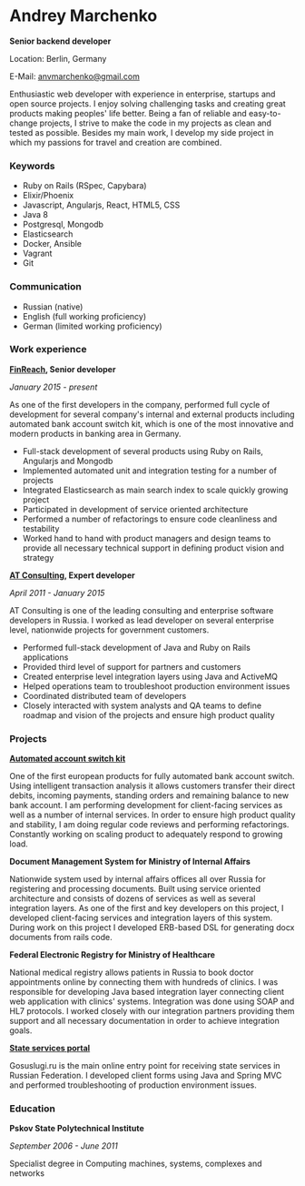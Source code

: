 # Andrey Marchenko

**Senior backend developer**

Location: Berlin, Germany

E-Mail: anvmarchenko@gmail.com

Enthusiastic web developer with experience in enterprise, startups and open source projects. I enjoy solving challenging tasks and creating great products making peoples' life better. Being a fan of reliable and easy-to-change projects, I strive to make the code in my projects as clean and tested as possible. Besides my main work, I develop my side project in which my passions for travel and creation are combined.

### Keywords

* Ruby on Rails (RSpec, Capybara)
* Elixir/Phoenix
* Javascript, Angularjs, React, HTML5, CSS
* Java 8
* Postgresql, Mongodb
* Elasticsearch
* Docker, Ansible
* Vagrant
* Git

### Communication

* Russian (native)
* English (full working proficiency)
* German (limited working proficiency)

### Work experience

**[FinReach](http://finreach.de), Senior developer**

_January 2015 - present_

As one of the first developers in the company, performed full cycle of development for several company's internal and external products including automated bank account switch kit, which is one of the most innovative and modern products in banking area in Germany.

* Full-stack development of several products using Ruby on Rails, Angularjs and Mongodb
* Implemented automated unit and integration testing for a number of projects
* Integrated Elasticsearch as main search index to scale quickly growing project
* Participated in development of service oriented architecture
* Performed a number of refactorings to ensure code cleanliness and testability
* Worked hand to hand with product managers and design teams to provide all necessary technical support in defining product vision and strategy


**[AT Consulting](http://at-consulting.ru), Expert developer**

_April 2011 - January 2015_

AT Consulting is one of the leading consulting and enterprise software developers in Russia. I worked as lead developer on several enterprise level, nationwide projects for government customers.

* Performed full-stack development of Java and Ruby on Rails applications
* Provided third level of support for partners and customers
* Created enterprise level integration layers using Java and ActiveMQ
* Helped operations team to troubleshoot production environment issues
* Coordinated distributed team of developers
* Closely interacted with system analysts and QA teams to define roadmap and vision of the projects and ensure high product quality

### Projects

**[Automated account switch kit](http://dkb.kontenwechsel.de)**

One of the first european products for fully automated bank account switch. Using intelligent transaction analysis it allows customers transfer their direct debits, incoming payments, standing orders and remaining balance to new bank account. I am performing development for client-facing services as well as a number of internal services. In order to ensure high product quality and stability, I am doing regular code reviews and performing refactorings. Constantly working on scaling product to adequately respond to growing load.

**Document Management System for Ministry of Internal Affairs**

Nationwide system used by internal affairs offices all over Russia for registering and processing documents. Built using service oriented architecture and consists of dozens of services as well as several integration layers. As one of the first and key developers on this project, I developed client-facing services and integration layers of this system.  During work on this project I developed ERB-based DSL for generating docx documents from rails code.

**Federal Electronic Registry for Ministry of Healthcare**

National medical registry allows patients in Russia to book doctor appointments online by connecting them with hundreds of clinics. I was responsible for developing Java based integration layer connecting client web application with clinics' systems. Integration was done using SOAP and HL7 protocols. I worked closely with our integration partners providing them support and all necessary documentation in order to achieve integration goals.

**[State services portal](http://gosuslugi.ru)**

Gosuslugi.ru is the main online entry point for receiving state services in Russian Federation. I developed client forms using Java and Spring MVC and performed troubleshooting of production environment issues.

### Education

**Pskov State Polytechnical Institute**

_September 2006 - June 2011_

Specialist degree in Computing machines, systems, complexes and networks
